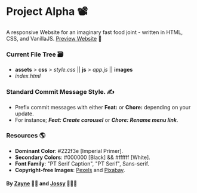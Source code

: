 # Project Alpha 📽️

A responsive Website for an imaginary fast food joint - written in HTML, CSS, and VanillaJS.
[Preview Website](https://buildalpha.netlify.app) 🔗


### Current File Tree 🗃️
* **assets** > **css** > _style.css_  ||  **js** > _app.js_  ||  **images**
* _index.html_


### Standard Commit Message Style. ✍️
- Prefix commit messages with either **Feat:** or **Chore:** depending on your update.
- For instance; **_Feat: Create carousel_** or **_Chore: Rename menu link_**.


### Resources 🌎
* **Dominant Color**: #222f3e [Imperial Primer].
* **Secondary Colors**: #000000 [Black] && #ffffff [White].
* **Font Family**: "PT Serif Caption", "PT Serif", Sans-serif.
* **Copyright-free Images**: [Pexels](https://pexels.com) and [Pixabay](https://pixabay.com).




#### By [Zayne](https://github.com/Tijani-zainab) 👧🏾 and [Jossy](https://github.com/giwajossy) 👨🏾‍🦱
